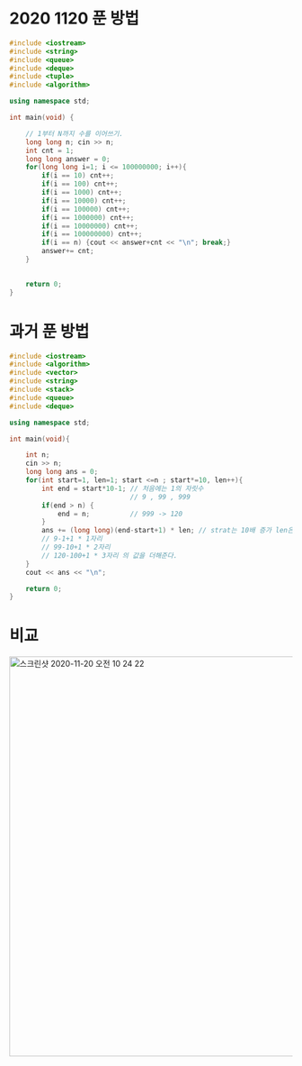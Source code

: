 # 2020 1120 푼 방법     
    
```c++
#include <iostream>
#include <string>
#include <queue>
#include <deque>
#include <tuple>
#include <algorithm>

using namespace std;

int main(void) {

    // 1부터 N까지 수를 이어쓰기.
    long long n; cin >> n;
    int cnt = 1;
    long long answer = 0;
    for(long long i=1; i <= 100000000; i++){
        if(i == 10) cnt++;
        if(i == 100) cnt++;
        if(i == 1000) cnt++;
        if(i == 10000) cnt++;
        if(i == 100000) cnt++;
        if(i == 1000000) cnt++;
        if(i == 10000000) cnt++;
        if(i == 100000000) cnt++;
        if(i == n) {cout << answer+cnt << "\n"; break;}
        answer+= cnt;
    }
    

    return 0;
}
```

# 과거 푼 방법
```c++
#include <iostream>
#include <algorithm>
#include <vector>
#include <string>
#include <stack>
#include <queue>
#include <deque>

using namespace std;

int main(void){

	int n;
	cin >> n;
	long long ans = 0;
	for(int start=1, len=1; start <=n ; start*=10, len++){
		int end = start*10-1; // 처음에는 1의 자릿수
							  // 9 , 99 , 999 
		if(end > n) {
			end = n;	      // 999 -> 120
		}
		ans += (long long)(end-start+1) * len; // strat는 10배 증가 len은 1씩 증가이므로
		// 9-1+1 * 1자리
		// 99-10+1 * 2자리
		// 120-100+1 * 3자리 의 값을 더해준다.  
	}
	cout << ans << "\n";

	return 0;
}
```
    
# 비교
<img width="710" alt="스크린샷 2020-11-20 오전 10 24 22" src="https://user-images.githubusercontent.com/50267433/99744247-ad34e100-2b1a-11eb-807c-753357e4ca14.png">
